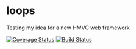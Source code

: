 # loops
Testing my idea for a new HMVC web framework

[![Coverage Status](https://coveralls.io/repos/github/lukasjapan/loops/badge.svg?branch=master)](https://coveralls.io/github/lukasjapan/loops?branch=master)
[![Build Status](https://travis-ci.org/lukasjapan/loops.svg?branch=master)](https://travis-ci.org/lukasjapan/loops)